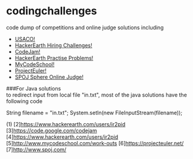 # codingchallenges
code dump of competitions and online judge solutions including
- [USACO!](http://train.usaco.org/usacogate)
- [HackerEarth Hiring Challenges!](2)
- [CodeJam!](3)
- [HackerEarth Practise Problems!](4)
- [MyCodeSchool!](5)
- [ProjectEuler!](6)
- [SPOJ Sphere Online Judge!](7)


###For Java solutions<br>
to redirect input from local file "in.txt", most of the java solutions have the following code 

String filename = "in.txt";
System.setIn(new FileInputStream(filename));

(1)
[2]https://www.hackerearth.com/users/ir2pid
[3]https://code.google.com/codejam
[4]https://www.hackerearth.com/users/ir2pid
[5]http://www.mycodeschool.com/work-outs
[6]https://projecteuler.net/
[7]http://www.spoj.com/

